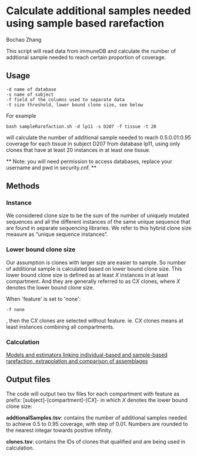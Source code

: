 Calculate additional samples needed using sample based rarefaction
=============

Bochao Zhang

This script will read data from immuneDB and calculate the number of addtional sample needed to reach certain proportion of coverage.

## Usage

```
-d name of database
-s name of subject
-f field of the columns used to separate data
-t size threshold, lower bound clone size, see below
```
For example

```
bash sampleRarefaction.sh -d lp11 -s D207 -f tissue -t 20
```
will calculate the number of additional sample needed to reach 0.5:0.01:0.95 coverage for each tissue in subject D207 from database lp11, using only clones that have at least 20 instances in at least one tissue.

** Note: you will need permission to access databases, replace your username and pwd in security.cnf. **

## Methods
### Instance
We considered clone size to be the sum of the number of uniquely mutated sequences and all the different instances of the same unique sequence that are found in separate sequencing libraries. We refer to this hybrid clone size measure as “unique sequence instances”.

### Lower bound clone size
Our assumption is clones with larger size are easier to sample. So number of additional sample is calculated based on lower bound clone size. This lower bound clone size is defined as at least *X* instances in at least compartment. And they are generally referred to as C*X* clones, where *X* denotes the lower bound clone size.

When 'feature' is set to 'none':
```
-f none
```
, then the C*X* clones are selected without feature. ie. C*X* clones means at least instances combining all compartments.



### Calculation
[Models and estimators linking individual-based and sample-based rarefaction, extrapolation and comparison of assemblages](https://academic.oup.com/jpe/article/5/1/3/1296712/Models-and-estimators-linking-individual-based-and)

## Output files
The code will output two tsv files for each compartment with feature as prefix:
[subject]-[compartment]-[C*X*]-
in which *X* denotes the lower bound clone size:

**addtionalSamples.tsv**: contains the number of additional samples needed to achieve 0.5 to 0.95 coverage, with step of 0.01. Numbers are rounded to the nearest integar towards positive infinity.

**clones.tsv**: contains the IDs of clones that qualified  and are being used in calculation.